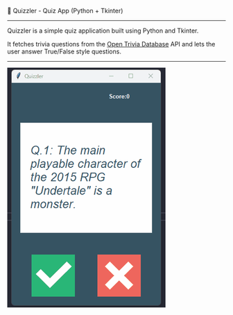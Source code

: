 🧠 Quizzler - Quiz App (Python + Tkinter)
____
Quizzler is a simple quiz application built using Python and Tkinter.  

It fetches trivia questions from the [Open Trivia Database](https://opentdb.com/) API and lets the user answer True/False style questions.
____
![Quiz App Demo](Quizzler_App/images/demo.gif)
